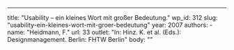 ---
  title: "Usability – ein kleines Wort mit großer Bedeutung."
  wp_id: 312
  slug: "usability-ein-kleines-wort-mit-groer-bedeutung"
  year: 2007
  authors: 
    - 
      name: "Heidmann, F."
      url: 33
  outlet: "In: Hinz. K. et al. (Eds.): Designmanagement. Berlin: FHTW Berlin"
  body: ""

